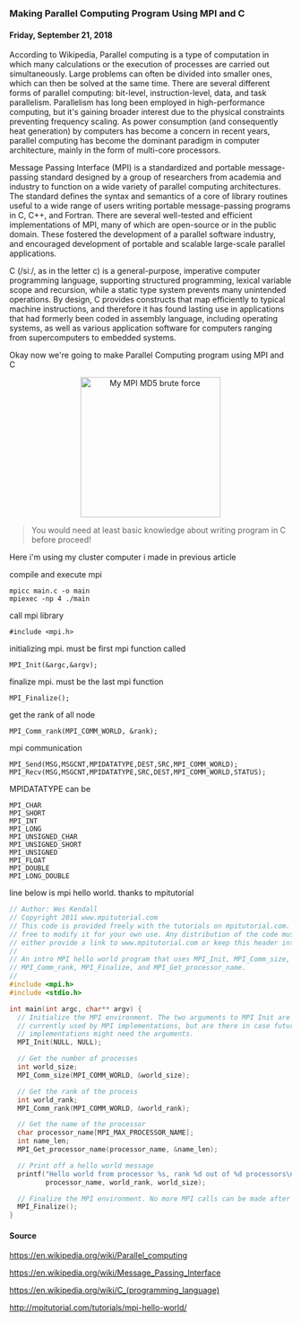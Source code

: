 ### **Making Parallel Computing Program Using MPI and C**
#### Friday, September 21, 2018

According to Wikipedia, Parallel computing is a type of computation in which many calculations or the 
execution of processes are carried out simultaneously. Large problems can often be divided into smaller 
ones, which can then be solved at the same time. There are several different forms of parallel computing: 
bit-level, instruction-level, data, and task parallelism. Parallelism has long been employed in 
high-performance computing, but it's gaining broader interest due to the physical constraints preventing 
frequency scaling. As power consumption (and consequently heat generation) by computers has become a 
concern in recent years, parallel computing has become the dominant paradigm in computer architecture, 
mainly in the form of multi-core processors.

Message Passing Interface (MPI) is a standardized and portable message-passing standard designed by a group of researchers from academia and industry to function on a wide variety of parallel computing architectures. The standard defines the syntax and semantics of a core of library routines useful to a wide range of users writing portable message-passing programs in C, C++, and Fortran. There are several well-tested and efficient implementations of MPI, many of which are open-source or in the public domain. These fostered the development of a parallel software industry, and encouraged development of portable and scalable large-scale parallel applications.  

C (/siː/, as in the letter c) is a general-purpose, imperative computer programming language, supporting structured programming, lexical variable scope and recursion, while a static type system prevents many unintended operations. By design, C provides constructs that map efficiently to typical machine instructions, and therefore it has found lasting use in applications that had formerly been coded in assembly language, including operating systems, as well as various application software for computers ranging from supercomputers to embedded systems. 

Okay now we're going to make Parallel Computing program using MPI and C

<p align="center">
	<img src="./posts/2018-09-21-making-parallel-computing-program-using-mpi-and-c/1.png" height="250px" alt="My MPI MD5 brute force">
</p>

> You would need at least basic knowledge about writing program in C before proceed!

Here i'm using my cluster computer i made in previous article

compile and execute mpi
```
mpicc main.c -o main
mpiexec -np 4 ./main
```

call mpi library
```
#include <mpi.h>
```

initializing mpi. must be first mpi function called
```
MPI_Init(&argc,&argv);
```

finalize mpi. must be the last mpi function
```
MPI_Finalize();
```

get the rank of all node
```
MPI_Comm_rank(MPI_COMM_WORLD, &rank);
```

mpi communication
```
MPI_Send(MSG,MSGCNT,MPIDATATYPE,DEST,SRC,MPI_COMM_WORLD);
MPI_Recv(MSG,MSGCNT,MPIDATATYPE,SRC,DEST,MPI_COMM_WORLD,STATUS);
```

MPIDATATYPE can be
```
MPI_CHAR
MPI_SHORT
MPI_INT
MPI_LONG
MPI_UNSIGNED_CHAR
MPI_UNSIGNED_SHORT
MPI_UNSIGNED
MPI_FLOAT
MPI_DOUBLE
MPI_LONG_DOUBLE
```

line below is mpi hello world. thanks to mpitutorial
```c
// Author: Wes Kendall
// Copyright 2011 www.mpitutorial.com
// This code is provided freely with the tutorials on mpitutorial.com. Feel
// free to modify it for your own use. Any distribution of the code must
// either provide a link to www.mpitutorial.com or keep this header intact.
//
// An intro MPI hello world program that uses MPI_Init, MPI_Comm_size,
// MPI_Comm_rank, MPI_Finalize, and MPI_Get_processor_name.
//
#include <mpi.h>
#include <stdio.h>

int main(int argc, char** argv) {
  // Initialize the MPI environment. The two arguments to MPI Init are not
  // currently used by MPI implementations, but are there in case future
  // implementations might need the arguments.
  MPI_Init(NULL, NULL);

  // Get the number of processes
  int world_size;
  MPI_Comm_size(MPI_COMM_WORLD, &world_size);

  // Get the rank of the process
  int world_rank;
  MPI_Comm_rank(MPI_COMM_WORLD, &world_rank);

  // Get the name of the processor
  char processor_name[MPI_MAX_PROCESSOR_NAME];
  int name_len;
  MPI_Get_processor_name(processor_name, &name_len);

  // Print off a hello world message
  printf("Hello world from processor %s, rank %d out of %d processors\n",
         processor_name, world_rank, world_size);

  // Finalize the MPI environment. No more MPI calls can be made after this
  MPI_Finalize();
}
```

#### Source
<https://en.wikipedia.org/wiki/Parallel_computing>

<https://en.wikipedia.org/wiki/Message_Passing_Interface>

<https://en.wikipedia.org/wiki/C_(programming_language)>

<http://mpitutorial.com/tutorials/mpi-hello-world/>

